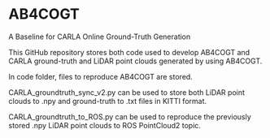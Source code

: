# AB4COGT
A Baseline for CARLA Online Ground-Truth Generation

This GitHub repository stores both code used to develop AB4COGT and CARLA ground-truth and LiDAR point clouds generated by using AB4COGT.

In code folder, files to reproduce AB4COGT are stored.

CARLA_groundtruth_sync_v2.py can be used to store both LiDAR point clouds to .npy and ground-truth to .txt files in KITTI format.

CARLA_groundtruth_to_ROS.py can be used to reproduce the previously stored .npy LiDAR point clouds to ROS PointCloud2 topic.
